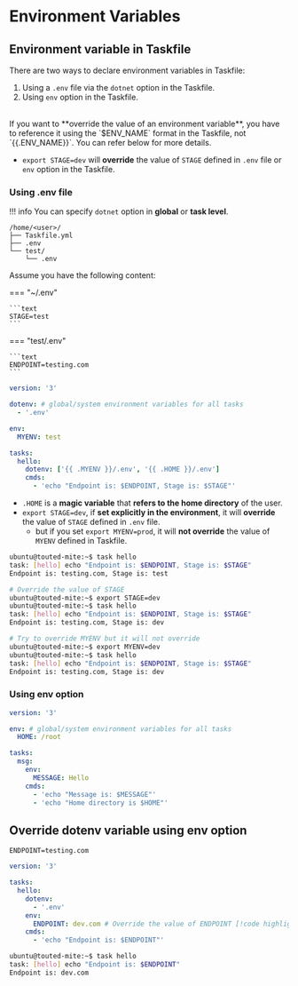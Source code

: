 # Environment Variables

## Environment variable in Taskfile

There are two ways to declare environment variables in Taskfile:

1. Using a `.env` file via the `dotnet` option in the Taskfile.
2. Using `env` option in the Taskfile.

<br />
If you want to **override the value of an environment variable**, you have to reference it using the `$ENV_NAME` format in the Taskfile, not `{{.ENV_NAME}}`. You can refer below for more details.

- `export STAGE=dev` will **override** the value of `STAGE` defined in `.env` file or `env` option in the Taskfile.

### Using .env file

!!! info
    You can specify `dotnet` option in **global** or **task level**.

```text
/home/<user>/
├── Taskfile.yml
├── .env
└── test/
    └── .env
```

Assume you have the following content:

=== "~/.env"

    ```text
    STAGE=test
    ```

=== "test/.env"

    ```text
    ENDPOINT=testing.com
    ```

```yaml title="Taskfile.yml"
version: '3'

dotenv: # global/system environment variables for all tasks
  - '.env'

env:
  MYENV: test

tasks:
  hello:
    dotenv: ['{{ .MYENV }}/.env', '{{ .HOME }}/.env']
    cmds:
      - 'echo "Endpoint is: $ENDPOINT, Stage is: $STAGE"'
```

- `.HOME` is a **magic variable** that **refers to the home directory** of the user.
- `export STAGE=dev`, if **set explicitly in the environment**, it will **override** the value of `STAGE` defined in `.env` file.
  - but if you set `export MYENV=prod`, it will **not override** the value of `MYENV` defined in Taskfile.

```bash title="demo and output"
ubuntu@touted-mite:~$ task hello 
task: [hello] echo "Endpoint is: $ENDPOINT, Stage is: $STAGE"
Endpoint is: testing.com, Stage is: test

# Override the value of STAGE
ubuntu@touted-mite:~$ export STAGE=dev
ubuntu@touted-mite:~$ task hello 
task: [hello] echo "Endpoint is: $ENDPOINT, Stage is: $STAGE"
Endpoint is: testing.com, Stage is: dev

# Try to override MYENV but it will not override
ubuntu@touted-mite:~$ export MYENV=dev
ubuntu@touted-mite:~$ task hello 
task: [hello] echo "Endpoint is: $ENDPOINT, Stage is: $STAGE"
Endpoint is: testing.com, Stage is: dev
```

### Using env option

```yaml title="Taskfile.yml"
version: '3'

env: # global/system environment variables for all tasks
  HOME: /root

tasks:
  msg:
    env:
      MESSAGE: Hello
    cmds:
      - 'echo "Message is: $MESSAGE"'
      - 'echo "Home directory is $HOME"'
```

## Override dotenv variable using env option

```text title=".env"
ENDPOINT=testing.com
```

```yaml title="Taskfile.yml"
version: '3'

tasks:
  hello:
    dotenv:
      - '.env'
    env:
      ENDPOINT: dev.com # Override the value of ENDPOINT [!code highlight]
    cmds:
      - 'echo "Endpoint is: $ENDPOINT"'
```

```bash title="demo and output"
ubuntu@touted-mite:~$ task hello 
task: [hello] echo "Endpoint is: $ENDPOINT"
Endpoint is: dev.com
```
